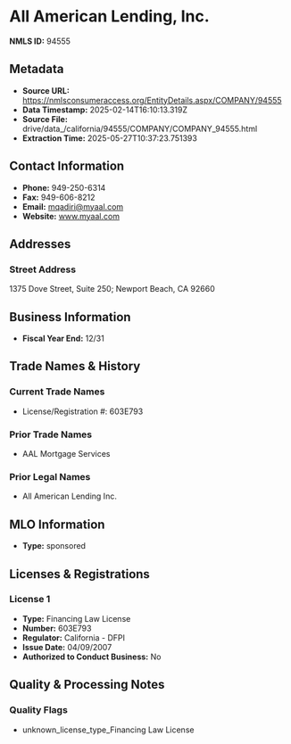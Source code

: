 # All American Lending, Inc.

**NMLS ID:** 94555

## Metadata
- **Source URL:** https://nmlsconsumeraccess.org/EntityDetails.aspx/COMPANY/94555
- **Data Timestamp:** 2025-02-14T16:10:13.319Z
- **Source File:** drive/data_/california/94555/COMPANY/COMPANY_94555.html
- **Extraction Time:** 2025-05-27T10:37:23.751393

## Contact Information
- **Phone:** 949-250-6314
- **Fax:** 949-606-8212
- **Email:** mqadiri@myaal.com
- **Website:** www.myaal.com

## Addresses
### Street Address
1375 Dove Street, Suite 250; Newport Beach, CA 92660

## Business Information
- **Fiscal Year End:** 12/31

## Trade Names & History
### Current Trade Names
- License/Registration #: 603E793

### Prior Trade Names
- AAL Mortgage Services

### Prior Legal Names
- All American Lending Inc.

## MLO Information
- **Type:** sponsored

## Licenses & Registrations

### License 1
- **Type:** Financing Law License
- **Number:** 603E793
- **Regulator:** California - DFPI
- **Issue Date:** 04/09/2007
- **Authorized to Conduct Business:** No

## Quality & Processing Notes
### Quality Flags
- unknown_license_type_Financing Law License
